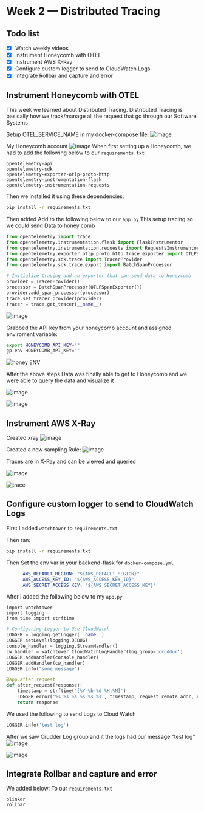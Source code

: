 # Week 2 — Distributed Tracing

## Todo list
- [x] Watch weekly videos
- [x] Instrument Honeycomb with OTEL
- [x] Instrument AWS X-Ray
- [x] Configure custom logger to send to CloudWatch Logs
- [x] Integrate Rollbar and capture and error

## Instrument Honeycomb with OTEL
This week we learned about Distributed Tracing. Distributed Tracing is basically how we track/manage all the request that go through our Software Systems


Setup OTEL_SERVICE_NAME in my docker-compose file:
![image](https://user-images.githubusercontent.com/46639580/222627605-5147bcbc-c4b4-409c-b91c-51c1535668a4.png)

My Honeycomb account
![image](https://user-images.githubusercontent.com/46639580/222625715-44b3442a-cea9-417a-afc6-b2283e2fc853.png)
When first setting up a Honeycomb, we had to add the following below to our `requirements.txt`

```
opentelemetry-api 
opentelemetry-sdk 
opentelemetry-exporter-otlp-proto-http 
opentelemetry-instrumentation-flask 
opentelemetry-instrumentation-requests
```
Then we installed it using these dependencies:

```sh
pip install -r requirements.txt
```

Then added Add to the following below to our `app.py` This setup tracing so we could send Data to honey comb

```py
from opentelemetry import trace
from opentelemetry.instrumentation.flask import FlaskInstrumentor
from opentelemetry.instrumentation.requests import RequestsInstrumentor
from opentelemetry.exporter.otlp.proto.http.trace_exporter import OTLPSpanExporter
from opentelemetry.sdk.trace import TracerProvider
from opentelemetry.sdk.trace.export import BatchSpanProcessor
```


```py
# Initialize tracing and an exporter that can send data to Honeycomb
provider = TracerProvider()
processor = BatchSpanProcessor(OTLPSpanExporter())
provider.add_span_processor(processor)
trace.set_tracer_provider(provider)
tracer = trace.get_tracer(__name__)
```

![image](https://user-images.githubusercontent.com/46639580/222627239-86c8a9be-9a0d-488f-a074-3a61a95043cf.png)

 Grabbed the API key from your honeycomb account and assigned enviroment variable:

```sh
export HONEYCOMB_API_KEY=""
gp env HONEYCOMB_API_KEY=""
```
![honey ENV](https://user-images.githubusercontent.com/46639580/222626817-30b8d8c1-c8e1-49ee-b718-1e0482d91da7.png)

After the above steps Data was finally able to get to Honeycomb and we were able to query the data and visualize it

![image](https://user-images.githubusercontent.com/46639580/222335529-a7936216-b90f-43a9-a576-858e2d216803.png)

![image](https://user-images.githubusercontent.com/46639580/222627474-ad0dd1e7-0f0e-406d-b86c-34f51b733133.png)

## Instrument AWS X-Ray
Created xray 
![image](https://user-images.githubusercontent.com/46639580/222649282-072cae17-c5ba-47ee-bcb9-902baecace68.png)

Created a new sampling Rule:
![image](https://user-images.githubusercontent.com/46639580/222650435-96263e5a-e4d9-44d2-9fe8-75ce7887c9c6.png)

Traces are in X-Ray and can be viewed and queried

![image](https://user-images.githubusercontent.com/46639580/222659397-cfee8377-67b4-4760-bbbf-1bdf86545acf.png)

![trace](https://user-images.githubusercontent.com/46639580/222659851-ff2011ef-0c7f-4cca-8ffb-787367850c8a.png)

## Configure custom logger to send to CloudWatch Logs

First I added `watchtower` to `requirements.txt`


Then ran:

```sh
pip install -r requirements.txt
```

Then Set the env var in your backend-flask for `docker-compose.yml`

```yml
      AWS_DEFAULT_REGION: "${AWS_DEFAULT_REGION}"
      AWS_ACCESS_KEY_ID: "${AWS_ACCESS_KEY_ID}"
      AWS_SECRET_ACCESS_KEY: "${AWS_SECRET_ACCESS_KEY}"
```

After I added the following below to my `app.py`

```
import watchtower
import logging
from time import strftime
```

```py
# Configuring Logger to Use CloudWatch
LOGGER = logging.getLogger(__name__)
LOGGER.setLevel(logging.DEBUG)
console_handler = logging.StreamHandler()
cw_handler = watchtower.CloudWatchLogHandler(log_group='cruddur')
LOGGER.addHandler(console_handler)
LOGGER.addHandler(cw_handler)
LOGGER.info("some message")
```

```py
@app.after_request
def after_request(response):
    timestamp = strftime('[%Y-%b-%d %H:%M]')
    LOGGER.error('%s %s %s %s %s %s', timestamp, request.remote_addr, request.method, request.scheme, request.full_path, response.status)
    return response
```
We used the following to send Logs to Cloud Watch
```py
LOGGER.info('test log')
```

After we saw Crudder Log group and it the logs had our message "test log"
![image](https://user-images.githubusercontent.com/46639580/222639558-b15640ba-1214-4417-9d6c-a4323f95f84f.png)

![image](https://user-images.githubusercontent.com/46639580/222639839-a1f487a1-504d-41ea-b5b7-d7f8516a5237.png)

## Integrate Rollbar and capture and error
We added below: To our `requirements.txt`

```
blinker
rollbar
```
